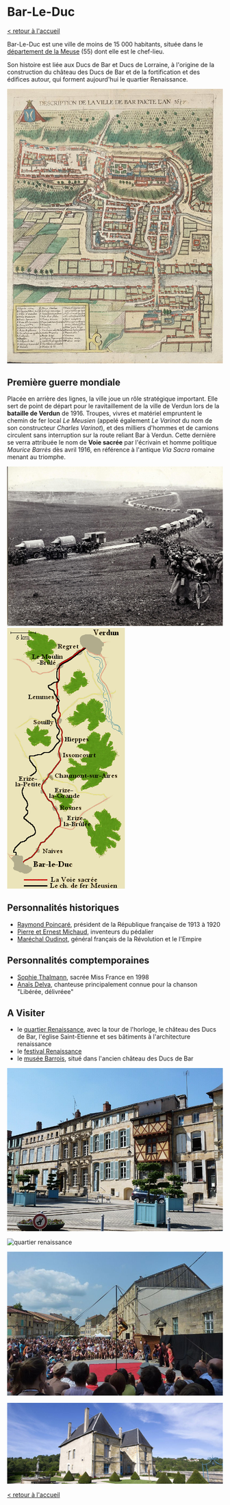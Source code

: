# Bar-Le-Duc

[< retour à l'accueil](./index.md)

Bar-Le-Duc est une ville de moins de 15 000 habitants, située dans le [département de la Meuse](./mon-departement.md) (55) dont elle est le chef-lieu.

Son histoire est liée aux Ducs de Bar et Ducs de Lorraine, à l'origine de la construction du château des Ducs de Bar et de la fortification et des édifices autour, qui forment aujourd'hui le quartier Renaissance.

![plan de la ville en 1617](./images/plan-barleduc-1617.jpg)

## Première guerre mondiale

Placée en arrière des lignes, la ville joue un rôle stratégique important. Elle sert de point de départ pour le ravitaillement de la ville de Verdun lors de la **bataille de Verdun** de 1916. Troupes, vivres et matériel empruntent le chemin de fer local _Le Meusien_ (appelé également _Le Varinot_ du nom de son constructeur _Charles Varinot_), et des milliers d'hommes et de camions circulent sans interruption sur la route reliant Bar à Verdun. Cette dernière se verra attribuée le nom de **Voie sacrée** par l'écrivain et homme politique _Maurice Barrès_ dès avril 1916, en référence à l'antique _Via Sacra_ romaine menant au triomphe.

![véhicules sur la voie sacrée](./images/voiesacree.jpg)
![plan de la voie sacrée et du chemin de fer le meusien](./images/voie-sacree.gif)

## Personnalités historiques

- [Raymond Poincaré](https://fr.wikipedia.org/wiki/Raymond_Poincar%C3%A9), président de la République française de 1913 à 1920
- [Pierre et Ernest Michaud](https://fr.wikipedia.org/wiki/Pierre_Michaux), inventeurs du pédalier
- [Maréchal Oudinot](https://fr.wikipedia.org/wiki/Nicolas_Charles_Oudinot), général français de la Révolution et le l'Empire

## Personnalités comptemporaines

- [Sophie Thalmann](https://fr.wikipedia.org/wiki/Sophie_Thalmann), sacrée Miss France en 1998
- [Anaïs Delva](https://fr.wikipedia.org/wiki/Ana%C3%AFs_Delva), chanteuse principalement connue pour la chanson "Libérée, délivréee"

## A Visiter

- le [quartier Renaissance](https://www.tourisme-barleducsudmeuse.fr/Patrimoine-Renaissance), avec la tour de l'horloge, le château des Ducs de Bar, l'église Saint-Etienne et ses bâtiments à l'architecture renaissance
- le [festival Renaissance](https://fr.wikipedia.org/wiki/Festival_RenaissanceS)
- le [musée Barrois](https://fr.wikipedia.org/wiki/Ch%C3%A2teau_des_ducs_de_Bar#Le_Mus%C3%A9e_Barrois), situé dans l'ancien château des Ducs de Bar

![quartier renaissance](./images/place-st-pierre.jpg)

![quartier renaissance](./images/tour-horloge.jpg)

![festival renaissance](./images/festival-renaissance.jpg)

![musée barrois](./images/chateau-ducs-de-bar.jpg)

[< retour à l'accueil](./index.md)

